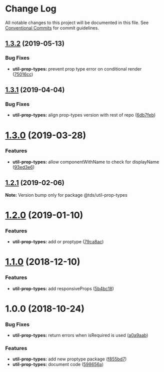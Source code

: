 # Change Log

All notable changes to this project will be documented in this file.
See [Conventional Commits](https://conventionalcommits.org) for commit guidelines.

## [1.3.2](https://github.com/telusdigital/tds/compare/@tds/util-prop-types@1.3.1...@tds/util-prop-types@1.3.2) (2019-05-13)


### Bug Fixes

* **util-prop-types:** prevent prop type error on conditional render ([75016cc](https://github.com/telusdigital/tds/commit/75016cc))





## [1.3.1](https://github.com/telusdigital/tds/compare/@tds/util-prop-types@1.3.0...@tds/util-prop-types@1.3.1) (2019-04-04)


### Bug Fixes

* **util-prop-types:** align prop-types version with rest of repo ([6db7feb](https://github.com/telusdigital/tds/commit/6db7feb))





# [1.3.0](https://github.com/telusdigital/tds/compare/@tds/util-prop-types@1.2.1...@tds/util-prop-types@1.3.0) (2019-03-28)


### Features

* **util-prop-types:** allow componentWithName to check for displayName ([93ed3e6](https://github.com/telusdigital/tds/commit/93ed3e6))





## [1.2.1](https://github.com/telusdigital/tds/compare/@tds/util-prop-types@1.2.0...@tds/util-prop-types@1.2.1) (2019-02-06)

**Note:** Version bump only for package @tds/util-prop-types





# [1.2.0](https://github.com/telusdigital/tds/compare/@tds/util-prop-types@1.1.0...@tds/util-prop-types@1.2.0) (2019-01-10)

### Features

- **util-prop-types:** add or proptype ([79ca8ac](https://github.com/telusdigital/tds/commit/79ca8ac))

<a name="1.1.0"></a>

# [1.1.0](https://github.com/telusdigital/tds/compare/@tds/util-prop-types@1.0.0...@tds/util-prop-types@1.1.0) (2018-12-10)

### Features

- **util-prop-types:** add responsiveProps ([5b4bc18](https://github.com/telusdigital/tds/commit/5b4bc18))

<a name="1.0.0"></a>

# 1.0.0 (2018-10-24)

### Bug Fixes

- **util-prop-types:** return errors when isRequired is used ([a0a9aab](https://github.com/telusdigital/tds/commit/a0a9aab))

### Features

- **util-prop-types:** add new proptype package ([f855bd7](https://github.com/telusdigital/tds/commit/f855bd7))
- **util-prop-types:** document code ([598656a](https://github.com/telusdigital/tds/commit/598656a))
